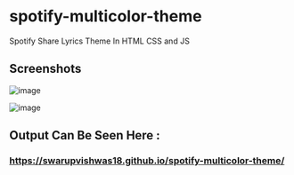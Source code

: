 # spotify-multicolor-theme
Spotify Share Lyrics Theme In HTML CSS and JS

## Screenshots

![image](https://user-images.githubusercontent.com/91014156/197440849-f2d5e0a9-0761-481c-892a-b4258f451ebb.png)

![image](https://user-images.githubusercontent.com/91014156/197440874-818a182c-3eff-4a54-8392-400ad8dd49a1.png)


## Output Can Be Seen Here : 
### https://swarupvishwas18.github.io/spotify-multicolor-theme/
